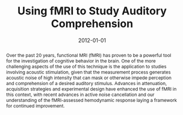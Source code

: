---
title: "Using fMRI to Study Auditory Comprehension"
date: 2012-01-01
authors_string: J. Gonzalez-Castillo, O. Olulade, T. Talavage
authors:
   - J. Gonzalez-Castillo
   - O. Olulade
   - T. Talavage
author_ids:
   - javier_gonzalez-castillo
journal: 'Imaging in Medicine'
volume: 4
issue: 
pages: 145
book_title: ''
publisher: ''
abstract: "<p>Over the past 20 years, functional MRI (fMRI) has proven to be a powerful tool for the investigation of cognitive behavior in the brain. One of the more challenging aspects of the use of this technique is the application to studies involving acoustic stimulation, given that the measurement process generates acoustic noise of high intensity that can mask or otherwise impede perception and comprehension of a desired auditory stimulus. Advances in attenuation, acquisition strategies and experimental design have enhanced the use of fMRI in this context, with recent advances in active noise cancellation and our understanding of the fMRI-assessed hemodynamic response laying a framework for continued improvement.</p>"
project_id: 
paper_url: 
doi: 
data_loc: ''
code_loc: ''
file: '/assets/publications//assets/publications/'
file_name: '/assets/publications/'
type: journal_article
pub_str: ' (2012) Imaging in Medicine 4: 145'
layout: publication 
---
